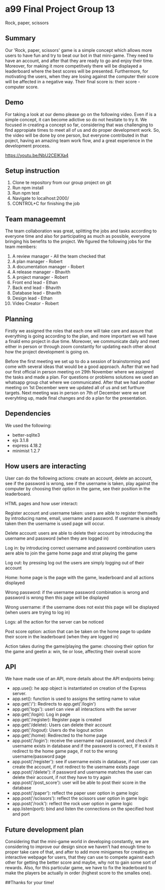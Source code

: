 # a99 Final Project Group 13

Rock, paper, scissors

## Summary

Our 'Rock, paper, scissors' game is a simple concept which allows more users to have fun and try to beat our bot in that mini-game. They need to have an account, and after that they are ready to go and enjoy their time. Moreover, for making it more competitvely there will be displayed a leaderboard where the best scores will be presented. Furthermore, for motivating the users, when they are losing against the computer their score will be affected in a negative way. Their final score is: their score - computer score.

## Demo

For taking a look at our demo please go on the following video. Even if is a simple concept, it can become adictive so do not hesitate to try it. We focused in creating a concept so far, considering that was challenging to find appropiate times to meet all of us and do proper development work. So, the video will be done by one person, but everyone contributed in that poject, having an amazing team work flow, and a great experience in the development process. 

https://youtu.be/NbU2CElKXa4

## Setup instruction

1. Clone te repository from our group project on git
2. Run npm install
3. Run npm test
4. Navigate to localhost:2000/
5. CONTROL+C for finishing the job

## Team manageemnt

The team collaboration was great, splitting the jobs and tasks according to everyone time and also for participating as much as possible, everyone bringing his benefits to the project. We figured the following jobs for the team members:

1. A review manager - All the team checked that
2. A plan manager - Robert
3. A documentation manager - Robert
4. A release manager - Bhavith
5. A project manager - Robert
6. Front end lead - Ethan
7. Back end lead - Bhavith
8. Database lead - Bhavith
9. Design lead - Ethan
10. Video Creator - Robert

## Planning

Firstly we assigned the roles that each one will take care and assure that everything is going according to the plan, and more important we will have a finald emo project in due time. Moreover, we communicate daily and meet either in person or through zoom constantly for updating each other about how the project development is going on.

Before the first meeting we set up to do a session of brainstorming and come with several ideas that would be a good approach. Asfter that we had our first official in person meeting on 29th November where we assigned the tasks and made a plan. For questions or problems solutions we used an whatsapp group chat where we communicated. After that we had another meeting on 1st December were we updated all of us and set furthure targets. Next meeting was in person on 7th of December were we set everyhting up, made final changes and do a plan for the presentation.

## Dependencies

We used the following:
- better-sqlite3
- ejs 3.1.8
- express 4.18.2
- minimist 1.2.7

## How users are interacting

User can do the following actions: create an account, delete an account, see if the password is wrong, see if the username is taken, play against the computer by choosing their option in the game, see their position in the leaderboard.

HTML pages and how user interact:

Register account and username taken: users are aible to register themselfs by introducing name, email, username and password. If username is already taken then the username is used page will occur.

Delete account: users are able to delete their account by introducing the username and password (when they are logged in)

Log in: by introducing correct username and password combination users aere able to join the game home page and strat playing the game

Log out: by pressing log out the users are simply logging out of their account

Home: home page is the page with the game, leaderboard and all actions displayed

Wrong password: if the username password combination is wrong and password is wrong then this page will be displayed

Wrong username: if the username does not exist this page will be displayed (when users are trying to log in)

Logs: all the action for the server can be noticed

Post score option: action that can be taken on the home page to update their score in the leaderboard (when they are logged in)

Action takes during the game/playing the game: choosing their option for the game and geetin a: win, tie or lose, affecting their overall score

## API

We have made use of an API, more details about the API endpoints being:

- app.use(): he app object is instantiated on creation of the Express server.
- app.set(): function is used to assigns the setting name to value
- app.get('/'): Redirects to app.get('/login')
- app.get('logs'): userl can view all interactions with the server
- app.get('/login): Log in page
- app.get('/register): Register page is created
- app.get('/delete): Users can delete their account
- app.get('/logout): Users do the logout action
- app.get('/home): Redirected to the home page
- app.post('/login'): receive the username nad password, and check if username exists in database and if the password is correct, If it exists it redirect to the home game page, if not to the wrong username/password page
- app.post('/register'): see if username exists in database, if not user can create the account, if not redirect to the username exists page
- app.post('/delete'): if password and username matches the user can delete their account, if not they have to try again
- app.post('/post_score'): user will be able to post their score in the database
- app.post('/paper'): reflect the paper user option in game logic
- app.post('/scissors'): reflect the scissors user option in game logic
- app.post('/rock'): reflect the rock user option in game logic
- app.listen(port): bind and listen the connections on the specified host and port

## Future development plan

Considering that the mini-game world in developing constantly, we are considering to improve our design since we haven't had enough time to proper take care of that, and after to add more minigames for creating an interactive webpage for users, that they can use to compete against each other for getting the better score and maybe, why not to gain some sort of rewards. Also, for this particular game, we have to fix the leaderboard to make the players be actually in order (highest score to the smalles one).

##Thanks for your time!
